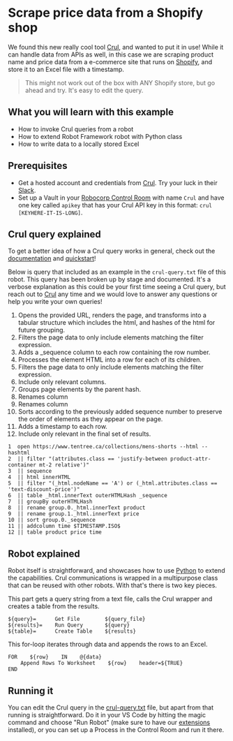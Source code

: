# Scrape price data from a Shopify shop

We found this new really cool tool [Crul](https://www.crul.com/), and wanted to put it in use! While it can handle data from APIs as well, in this case we are scraping product name and price data from a e-commerce site that runs on [Shopify](https://www.shopify.com/), and store it to an Excel file with a timestamp.

> This might not work out of the box with ANY Shopify store, but go ahead and try. It's easy to edit the query.

## What you will learn with this example

- How to invoke Crul queries from a robot
- How to extend Robot Framework robot with Python class
- How to write data to a locally stored Excel

## Prerequisites

- Get a hosted account and credentials from [Crul](https://www.crul.com/). Try your luck in their [Slack](https://crulinc.slack.com/).
- Set up a Vault in your [Robocorp Control Room](https://cloud.robocorp.com) with name `Crul` and have one key called `apikey` that has your Crul API key in this format: `crul [KEYHERE-IT-IS-LONG]`.

## Crul query explained

To get a better idea of how a Crul query works in general, check out the [documentation](https://www.crul.com/docs/introduction) and [quickstart](https://www.crul.com/quickstart)!

Below is query that included as an example in the `crul-query.txt` file of this robot. This query has been broken up by stage and documented. It's a verbose explanation as this could be your first time seeing a Crul query, but reach out to [Crul](https://crulinc.slack.com/) any time and we would love to answer any questions or help you write your own queries!

1. Opens the provided URL, renders the page, and transforms into a tabular structure which includes the html, and hashes of the html for future grouping.
2. Filters the page data to only include elements matching the filter expression.
3. Adds a _sequence column to each row containing the row number.
4. Processes the element HTML into a row for each of its children.
5. Filters the page data to only include elements matching the filter expression.
6. Include only relevant columns.
7. Groups page elements by the parent hash.
8. Renames column
9. Renames column
10. Sorts according to the previously added sequence number to preserve the order of elements as they appear on the page.
11. Adds a timestamp to each row.
12. Include only relevant in the final set of results.

```
1  open https://www.tentree.ca/collections/mens-shorts --html --hashtml
2  || filter "(attributes.class == 'justify-between product-attr-container mt-2 relative')"
3  || sequence
4  || html innerHTML
5  || filter "(_html.nodeName == 'A') or (_html.attributes.class == 'text-discount-price')"
6  || table _html.innerText outerHTMLHash _sequence
7  || groupBy outerHTMLHash
8  || rename group.0._html.innerText product
9  || rename group.1._html.innerText price
10 || sort group.0._sequence
11 || addcolumn time $TIMESTAMP.ISO$
12 || table product price time
```

## Robot explained

Robot itself is straightforward, and showcases how to use [Python](CrulWrapper.py) to extend the capabilities. Crul communications is wrapped in a multipurpose class that can be reused with other robots. With that's there is two key pieces.

This part gets a query string from a text file, calls the Crul wrapper and creates a table from the results.

```
${query}=      Get File        ${query_file}
${results}=    Run Query       ${query}
${table}=      Create Table    ${results}
```

This for-loop iterates through data and appends the rows to an Excel.

```
FOR    ${row}    IN    @{data}
    Append Rows To Worksheet    ${row}    header=${TRUE}
END
```

## Running it

You can edit the Crul query in the [crul-query.txt](crul-query.txt) file, but apart from that running is straightforward. Do it in your VS Code by hitting the magic command and choose "Run Robot" (make sure to have our [extensions](https://robocorp.com/download) installed), or you can set up a Process in the Control Room and run it there.

